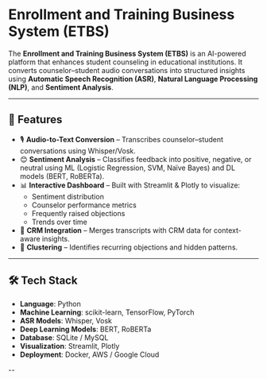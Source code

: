 # Enrollment and Training Business System (ETBS)

The **Enrollment and Training Business System (ETBS)** is an AI-powered platform that enhances student counseling in educational institutions. It converts counselor–student audio conversations into structured insights using **Automatic Speech Recognition (ASR)**, **Natural Language Processing (NLP)**, and **Sentiment Analysis**.  

---

## 🚀 Features
- 🎙 **Audio-to-Text Conversion** – Transcribes counselor–student conversations using Whisper/Vosk.  
- 😊 **Sentiment Analysis** – Classifies feedback into positive, negative, or neutral using ML (Logistic Regression, SVM, Naïve Bayes) and DL models (BERT, RoBERTa).  
- 📊 **Interactive Dashboard** – Built with Streamlit & Plotly to visualize:
  - Sentiment distribution  
  - Counselor performance metrics  
  - Frequently raised objections  
  - Trends over time  
- 🔗 **CRM Integration** – Merges transcripts with CRM data for context-aware insights.  
- 🧩 **Clustering** – Identifies recurring objections and hidden patterns.  

---

## 🛠 Tech Stack
- **Language**: Python  
- **Machine Learning**: scikit-learn, TensorFlow, PyTorch  
- **ASR Models**: Whisper, Vosk  
- **Deep Learning Models**: BERT, RoBERTa  
- **Database**: SQLite / MySQL  
- **Visualization**: Streamlit, Plotly  
- **Deployment**: Docker, AWS / Google Cloud  

--

